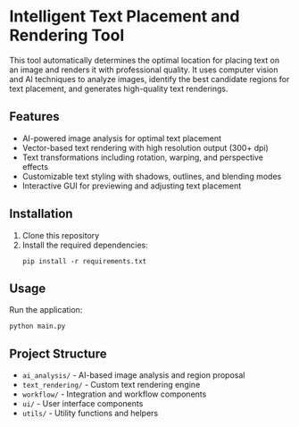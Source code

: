 # Intelligent Text Placement and Rendering Tool

This tool automatically determines the optimal location for placing text on an image and renders it with professional quality. It uses computer vision and AI techniques to analyze images, identify the best candidate regions for text placement, and generates high-quality text renderings.

## Features

- AI-powered image analysis for optimal text placement
- Vector-based text rendering with high resolution output (300+ dpi)
- Text transformations including rotation, warping, and perspective effects
- Customizable text styling with shadows, outlines, and blending modes
- Interactive GUI for previewing and adjusting text placement

## Installation

1. Clone this repository
2. Install the required dependencies:
   ```
   pip install -r requirements.txt
   ```

## Usage

Run the application:
```
python main.py
```

## Project Structure

- `ai_analysis/` - AI-based image analysis and region proposal
- `text_rendering/` - Custom text rendering engine
- `workflow/` - Integration and workflow components
- `ui/` - User interface components
- `utils/` - Utility functions and helpers
